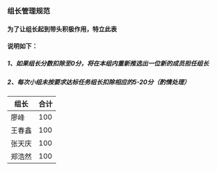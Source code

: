 ### 组长管理规范
#### 为了让组长起到带头积极作用，特立此表
#### 说明如下：
##### 1、如果组长分数扣除至0分，将在本组内重新推选出一位新的成员担任组长
##### 2、每次小组未按要求达标任务组长扣除相应的5-20分（酌情处理）

|组长|合计|
|----|----|
| 廖峰  | 100 |
| 王春鑫  | 100 |
| 张天庆  | 100 |
| 郑浩然  | 100 |